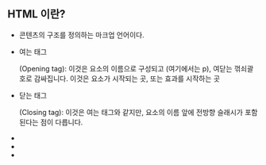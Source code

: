 ## HTML 이란? ##
- 콘텐츠의 구조를 정의하는 마크업 언어이다.

- 여는 태그 <p> (Opening tag): 이것은 요소의 이름으로 구성되고 (여기에서는 p), 여닫는 꺾쇠괄호로 감싸집니다. 이것은 요소가 시작되는 곳, 또는 효과를 시작하는 곳

- 닫는 태그 </p> (Closing tag): 이것은 여는 태그와 같지만, 요소의 이름 앞에 전방향 슬래시가 포함된다는 점이 다릅니다.

- <!DOCTYPE html>
- <!-- html 주석 처리 방법 -->
- <!--
 문서 타입 정의 선언문(DTD)
 HTML 문서 최상단에 선언
 브라우저가 올바른 Rendering을 하기 위해 필요
-->
- 이 부분은 렌더링 부분이므로 화면상에 표시 x  페이지소스보기로 통해 확인 가능


- 본격적인 HTML의 시작
- <html lang="ko">
  <head>
	<!--
	 head:문서의 제목, 메타 정보, 라이브러리 등 포함
 
	 meta charset="utf-8" 문서의 언어 설정
	-->
	<meta charset="utf-8">
	<title>나는 제목이다.</title>
  </head>

  <body>
	브라우저에서 보이는 부분
  </body>
- </html>

김민재: 수고하셨습니다..